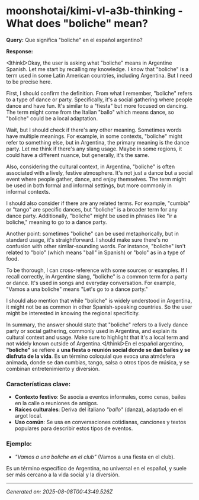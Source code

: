 # moonshotai/kimi-vl-a3b-thinking - What does "boliche" mean?

**Query:** Que significa "boliche" en el español argentino?



**Response:**

◁think▷Okay, the user is asking what "boliche" means in Argentine Spanish. Let me start by recalling my knowledge. I know that "boliche" is a term used in some Latin American countries, including Argentina. But I need to be precise here.

First, I should confirm the definition. From what I remember, "boliche" refers to a type of dance or party. Specifically, it's a social gathering where people dance and have fun. It's similar to a "fiesta" but more focused on dancing. The term might come from the Italian "ballo" which means dance, so "boliche" could be a local adaptation.

Wait, but I should check if there's any other meaning. Sometimes words have multiple meanings. For example, in some contexts, "boliche" might refer to something else, but in Argentina, the primary meaning is the dance party. Let me think if there's any slang usage. Maybe in some regions, it could have a different nuance, but generally, it's the same.

Also, considering the cultural context, in Argentina, "boliche" is often associated with a lively, festive atmosphere. It's not just a dance but a social event where people gather, dance, and enjoy themselves. The term might be used in both formal and informal settings, but more commonly in informal contexts.

I should also consider if there are any related terms. For example, "cumbia" or "tango" are specific dances, but "boliche" is a broader term for any dance party. Additionally, "boliche" might be used in phrases like "ir a boliche," meaning to go to a dance party.

Another point: sometimes "boliche" can be used metaphorically, but in standard usage, it's straightforward. I should make sure there's no confusion with other similar-sounding words. For instance, "boliche" isn't related to "bolo" (which means "ball" in Spanish) or "bolo" as in a type of food.

To be thorough, I can cross-reference with some sources or examples. If I recall correctly, in Argentine slang, "boliche" is a common term for a party or dance. It's used in songs and everyday conversation. For example, "Vamos a una boliche" means "Let's go to a dance party."

I should also mention that while "boliche" is widely understood in Argentina, it might not be as common in other Spanish-speaking countries. So the user might be interested in knowing the regional specificity.

In summary, the answer should state that "boliche" refers to a lively dance party or social gathering, commonly used in Argentina, and explain its cultural context and usage. Make sure to highlight that it's a local term and not widely known outside of Argentina.◁/think▷En el español argentino, **"boliche"** se refiere a **una fiesta o reunión social donde se dan bailes y se disfruta de la vida**. Es un término coloquial que evoca una atmósfera animada, donde se dan cumbias, tango, salsa o otros tipos de música, y se combinan entretenimiento y diversión. 

### Características clave:
- **Contexto festivo**: Se asocia a eventos informales, como cenas, bailes en la calle o reuniones de amigos.
- **Raíces culturales**: Deriva del italiano *"ballo"* (danza), adaptado en el argot local.
- **Uso común**: Se usa en conversaciones cotidianas, canciones y textos populares para describir estos tipos de eventos.

### Ejemplo:
- *"Vamos a una boliche en el club"* (Vamos a una fiesta en el club).

Es un término específico de Argentina, no universal en el español, y suele ser más cercano a la vida social y la diversión.

---
*Generated on: 2025-08-08T00:43:49.526Z*
